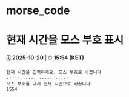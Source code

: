 # morse_code
# 현재 시간을 모스 부호 표시
<!-- MORSE_TIME_START -->
🗓️ **2025-10-20** | ⏰ **15:54 (KST)**

```
현재 시간을 입력하세요. 모스 부호로 바꿉니다
.---- ..... ..... ....-
모스 부호를 다시 현재 시간으로 바꿉니다
1554
```
<!-- MORSE_TIME_END -->
